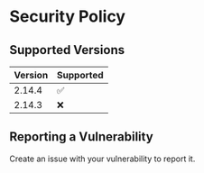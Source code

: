 # Security Policy

## Supported Versions

| Version | Supported          |
| ------- | ------------------ |
| 2.14.4  | :white_check_mark: |
| 2.14.3  | :x:                |

## Reporting a Vulnerability

Create an issue with your vulnerability to report it.
